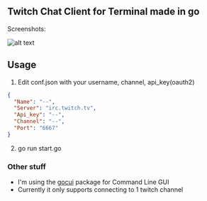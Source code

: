 ## Twitch Chat Client for Terminal made in go
Screenshots:

![alt text](https://github.com/pukapy/tcct/blob/master/screenshots/gitt.png)

## Usage
1. Edit conf.json with your username, channel, api_key(oauth2)
```json
{
  "Name": "--",
  "Server": "irc.twitch.tv",
  "Api_key": "--",
  "Channel": "--",
  "Port": "6667"
}
```
2. go run start.go

### Other stuff
* I'm using the [gocui](https://github.com/jroimartin/gocui) package for Command Line GUI
* Currently it only supports connecting to 1 twitch channel

